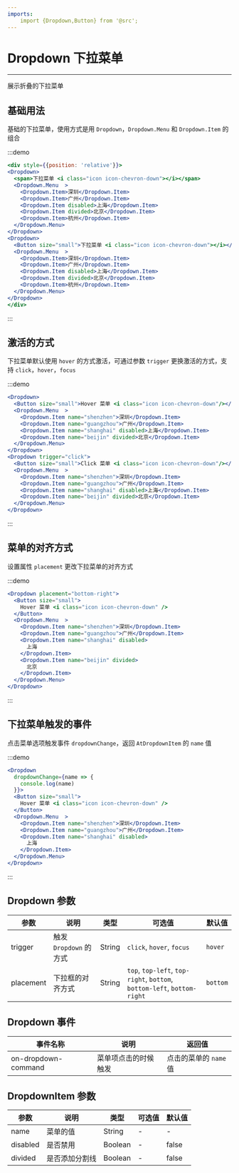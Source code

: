 ```yaml
---
imports:
    import {Dropdown,Button} from '@src';
---
```


# Dropdown 下拉菜单

---

展示折叠的下拉菜单

## 基础用法

基础的下拉菜单，使用方式是用 `Dropdown`，`Dropdown.Menu` 和 `Dropdown.Item` 的组合

:::demo

```jsx
<div style={{position: 'relative'}}>
<Dropdown>
  <span>下拉菜单 <i class="icon icon-chevron-down"></i></span>
  <Dropdown.Menu  >
    <Dropdown.Item>深圳</Dropdown.Item>
    <Dropdown.Item>广州</Dropdown.Item>
    <Dropdown.Item disabled>上海</Dropdown.Item>
    <Dropdown.Item divided>北京</Dropdown.Item>
    <Dropdown.Item>杭州</Dropdown.Item>
  </Dropdown.Menu>
</Dropdown>
<Dropdown>
  <Button size="small">下拉菜单 <i class="icon icon-chevron-down"></i></Button>
  <Dropdown.Menu  >
    <Dropdown.Item>深圳</Dropdown.Item>
    <Dropdown.Item>广州</Dropdown.Item>
    <Dropdown.Item disabled>上海</Dropdown.Item>
    <Dropdown.Item divided>北京</Dropdown.Item>
    <Dropdown.Item>杭州</Dropdown.Item>
  </Dropdown.Menu>
</Dropdown>
</div>
```

:::

## 激活的方式

下拉菜单默认使用 `hover` 的方式激活，可通过参数 `trigger` 更换激活的方式，支持 `click`，`hover`，`focus`

:::demo

```jsx
<Dropdown>
  <Button size="small">Hover 菜单 <i class="icon icon-chevron-down"/></Button>
  <Dropdown.Menu  >
    <Dropdown.Item name="shenzhen">深圳</Dropdown.Item>
    <Dropdown.Item name="guangzhou">广州</Dropdown.Item>
    <Dropdown.Item name="shanghai" disabled>上海</Dropdown.Item>
    <Dropdown.Item name="beijin" divided>北京</Dropdown.Item>
  </Dropdown.Menu>
</Dropdown>
<Dropdown trigger="click">
  <Button size="small">Click 菜单 <i class="icon icon-chevron-down"/></Button>
  <Dropdown.Menu  >
    <Dropdown.Item name="shenzhen">深圳</Dropdown.Item>
    <Dropdown.Item name="guangzhou">广州</Dropdown.Item>
    <Dropdown.Item name="shanghai" disabled>上海</Dropdown.Item>
    <Dropdown.Item name="beijin" divided>北京</Dropdown.Item>
  </Dropdown.Menu>
</Dropdown>
```

:::

## 菜单的对齐方式

设置属性 `placement` 更改下拉菜单的对齐方式

:::demo

```jsx
<Dropdown placement="bottom-right">
  <Button size="small">
    Hover 菜单 <i class="icon icon-chevron-down" />
  </Button>
  <Dropdown.Menu  >
    <Dropdown.Item name="shenzhen">深圳</Dropdown.Item>
    <Dropdown.Item name="guangzhou">广州</Dropdown.Item>
    <Dropdown.Item name="shanghai" disabled>
      上海
    </Dropdown.Item>
    <Dropdown.Item name="beijin" divided>
      北京
    </Dropdown.Item>
  </Dropdown.Menu>
</Dropdown>
```

:::

## 下拉菜单触发的事件

点击菜单选项触发事件 `dropdownChange`，返回 `AtDropdownItem` 的 `name` 值

:::demo

```jsx
<Dropdown
  dropdownChange={name => {
    console.log(name)
  }}>
  <Button size="small">
    Hover 菜单 <i class="icon icon-chevron-down" />
  </Button>
  <Dropdown.Menu  >
    <Dropdown.Item name="shenzhen">深圳</Dropdown.Item>
    <Dropdown.Item name="guangzhou">广州</Dropdown.Item>
    <Dropdown.Item name="shanghai" disabled>
      上海
    </Dropdown.Item>
  </Dropdown.Menu>
</Dropdown>
```

:::

## Dropdown 参数

| 参数      | 说明                   | 类型   | 可选值                                                                  | 默认值   |
| --------- | ---------------------- | ------ | ----------------------------------------------------------------------- | -------- |
| trigger   | 触发 `Dropdown` 的方式 | String | `click`, `hover`, `focus`                                               | `hover`  |
| placement | 下拉框的对齐方式       | String | `top`, `top-left`, `top-right`, `bottom`, `bottom-left`, `bottom-right` | `bottom` |

## Dropdown 事件

| 事件名称            | 说明                 | 返回值                 |
| ------------------- | -------------------- | ---------------------- |
| on-dropdown-command | 菜单项点击的时候触发 | 点击的菜单的 `name` 值 |

## DropdownItem 参数

| 参数     | 说明           | 类型    | 可选值 | 默认值 |
| -------- | -------------- | ------- | ------ | ------ |
| name     | 菜单的值       | String  | -      | -      |
| disabled | 是否禁用       | Boolean | -      | false  |
| divided  | 是否添加分割线 | Boolean | -      | false  |

